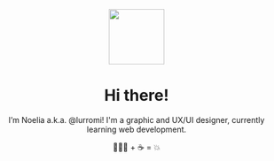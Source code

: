 <div id="header" align="center">
  <img src="https://media.giphy.com/media/gM5qFksULw54NMWyry/giphy.gif" width="100"/> 
</div>

<h1 align= "center"> Hi there!</h1>

<p align="center"> I’m Noelia a.k.a. @lurromi! I'm a graphic and UX/UI designer, currently learning web development.</p>
<p align="center">👩🏻‍💻 + ☕️ = 💥</p>
